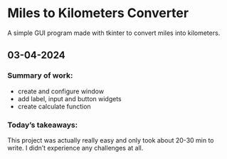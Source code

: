 # Miles to Kilometers Converter
A simple GUI program made with tkinter to convert miles into kilometers.

## 03-04-2024

### Summary of work:

- create and configure window
- add label, input and button widgets
- create calculate function

### Today’s takeaways:

This project was actually really easy and only took about 20-30 min to write. I didn’t experience any challenges at all.